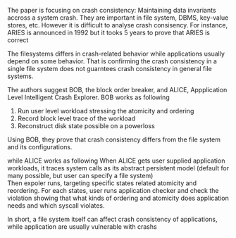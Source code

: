 The paper is focusing on crash consistency: Maintaining data invariants accross a system crash.
They are important in file system, DBMS, key-value stores, etc. However it is difficult to analyse 
crash consisency. For instance, ARIES is announced in 1992 but it tooks 5 years to prove that ARIES
is correct 

The filesystems differs in crash-related behavior while applications usually depend on some behavior.
That is confirming the crash consistency in a single file system does not guarntees crash consistency
in general file systems. 

The authors suggest BOB, the block order breaker, and ALICE, Appplication Level Intelligent Crash Explorer.
BOB works as following
1. Run user level workload stressing the atomicity and ordering 
2. Record block level trace of the workload 
3. Reconstruct disk state possible on a powerloss 

Using BOB, they prove that crash consistency differs from the file system and its configurations. 

while ALICE works as following
When ALICE gets user supplied application workloads, it traces system calls as its abstract persistent model
(default for many possible, but user can specify a file system)  
Then expoler runs, targeting specific states related atomicity and reordering. For each states, user runs application 
checker and check the violation showing that what kinds of ordering and atomicity does application needs and which 
syscall  violates.

In short, a file system itself can affect crash consistency of applications, while application are usually vulnerable
with crashs 

